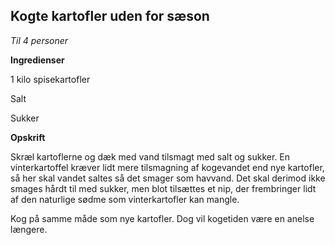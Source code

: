 ## Kogte kartofler uden for sæson

*Til 4 personer*

**Ingredienser**

1 kilo spisekartofler

Salt

Sukker

**Opskrift**

Skræl kartoflerne og dæk med vand tilsmagt med salt og sukker. En
vinterkartoffel kræver lidt mere tilsmagning af kogevandet end nye
kartofler, så her skal vandet saltes så det smager som havvand. Det skal
derimod ikke smages hårdt til med sukker, men blot tilsættes et nip, der
frembringer lidt af den naturlige sødme som vinterkartofler kan mangle.

Kog på samme måde som nye kartofler. Dog vil kogetiden være en anelse
længere.


